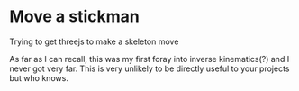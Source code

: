 # Move a stickman

Trying to get threejs to make a skeleton move

As far as I can recall, this was my first foray into inverse kinematics(?) and I never got very far. This is very unlikely to be directly useful to your projects but who knows.
